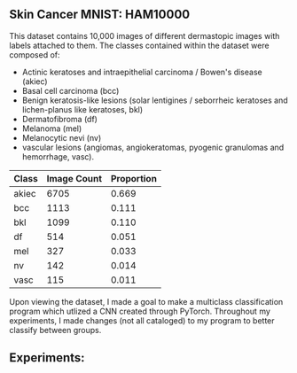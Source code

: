 ## Skin Cancer MNIST: HAM10000
This dataset contains 10,000 images of different dermastopic images with labels attached to them. The classes contained within the dataset were composed of:
* Actinic keratoses and intraepithelial carcinoma / Bowen's disease (akiec)
* Basal cell carcinoma (bcc) 
* Benign keratosis-like lesions (solar lentigines / seborrheic keratoses and lichen-planus like keratoses, bkl)
* Dermatofibroma (df)
* Melanoma (mel)
* Melanocytic nevi (nv) 
* vascular lesions (angiomas, angiokeratomas, pyogenic granulomas and hemorrhage, vasc). 


| Class    | Image Count| Proportion |
|----------|----------|----------|
| akiec  | 6705     | 0.669    |
| bcc   | 1113     |0.111     |
| bkl   | 1099    | 0.110   |
| df    | 514    | 0.051     |
| mel    | 327     | 0.033   |
| nv   | 142    |  0.014     |
| vasc    | 115     |0.011     |

Upon viewing the dataset, I made a goal to make a multiclass classification program which utlized a CNN created through PyTorch. Throughout my experiments, I made changes (not all cataloged) to my program to better classify between groups.

## Experiments:
